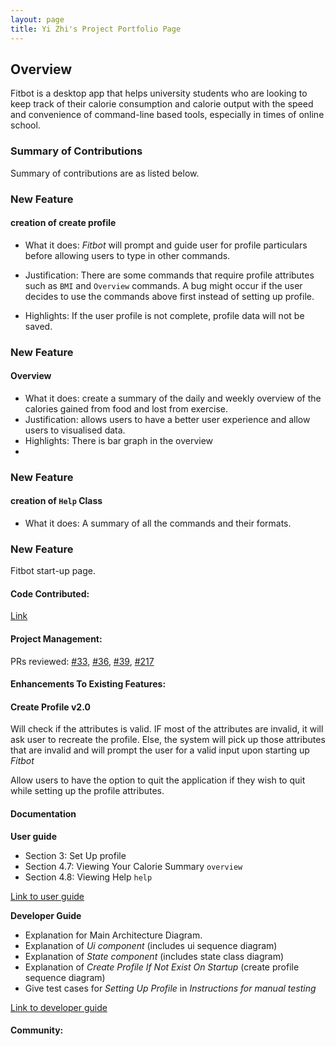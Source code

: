 ```yaml
---
layout: page
title: Yi Zhi's Project Portfolio Page
---
```




## Overview
Fitbot is a desktop app that helps university students who are looking to keep track of their calorie consumption and calorie
output with the speed and convenience of command-line based tools, especially in times of online school.

### Summary of Contributions
Summary of contributions are as listed below.

### **New Feature**
#### **creation of create profile**

- What it does: _Fitbot_ will prompt and guide user for profile particulars before allowing users to type in 
other commands.

- Justification: There are some commands that require profile attributes such as `BMI` and `Overview` commands. A bug might occur if the user decides to use the commands above first instead of setting up profile.
- Highlights: If the user profile is not complete, profile data will not be saved.

### **New Feature**
#### **Overview**
- What it does: create a summary of the daily and weekly overview of the calories gained from food and 
lost from exercise.
- Justification: allows users to have a better user experience and allow users to visualised data.
- Highlights: There is bar graph in the overview
- 
### **New Feature**
#### **creation of `Help` Class**
- What it does: A summary of all the commands and their formats.

### **New Feature**
Fitbot start-up page.

#### **Code Contributed**:
[Link](https://nus-cs2113-ay2122s1.github.io/tp-dashboard/?search=&sort=groupTitle&sortWithin=title&timeframe=commit&mergegroup=&groupSelect=groupByRepos&breakdown=true&checkedFileTypes=docs~functional-code~test-code~other&since=2021-09-25&tabOpen=true&tabType=authorship&tabAuthor=tttyyzzz&tabRepo=AY2122S1-CS2113T-F14-2%2Ftp%5Bmaster%5D&authorshipIsMergeGroup=false&authorshipFileTypes=docs~functional-code~test-code&authorshipIsBinaryFileTypeChecked=false)
#### **Project Management**:

PRs reviewed: [#33](https://github.com/AY2122S1-CS2113T-F14-2/tp/pull/33#discussion_r725440121),
[#36](https://github.com/AY2122S1-CS2113T-F14-2/tp/pull/36#discussion_r725726457),
[#39](https://github.com/AY2122S1-CS2113T-F14-2/tp/pull/39#discussion_r726717261),
[#217](https://github.com/AY2122S1-CS2113T-F14-2/tp/pull/217#discussion_r742581641)
#### **Enhancements To Existing Features**:
#### Create Profile v2.0
Will check if the attributes is valid. IF most of the attributes are invalid, it will ask user to recreate the profile.
Else, the system will pick up those attributes that are invalid and will prompt the user for a valid input upon 
starting up _Fitbot_

Allow users to have the option to quit the application if they wish to quit while setting up the profile attributes.
#### **Documentation**

**User guide** 
- Section 3: Set Up profile
- Section 4.7: Viewing Your Calorie Summary `overview`
- Section 4.8: Viewing Help `help`

[Link to user guide](https://ay2122s1-cs2113t-f14-2.github.io/tp/UserGuide.html)

**Developer Guide**
- Explanation for Main Architecture Diagram.
- Explanation of _Ui component_ (includes ui sequence diagram)
- Explanation of _State component_ (includes state class diagram)
- Explanation of _Create Profile If Not Exist On Startup_ (create profile sequence diagram)
- Give test cases for _Setting Up Profile_ in _Instructions for manual testing_

[Link to developer guide](https://ay2122s1-cs2113t-f14-2.github.io/tp/DeveloperGuide.html)

#### **Community**:
